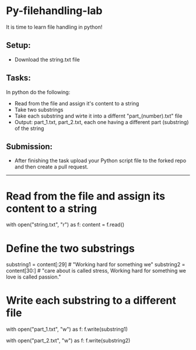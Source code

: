 # Py-filehandling-lab 
It is time to learn file handling in python!


## Setup:


- Download the string.txt file


## Tasks:


In python do the following: 
- Read from the file and assign it's content to a string
- Take two substrings 
- Take each substring and wirte it into a differnt "part_(number).txt" file 
- Output: part_1.txt, part_2.txt, each one having a different part (substring) of the string


## Submission:


- After finishing the task upload your Python script file to the forked repo and then create a pull request.


----------------------------------------------------------------

# Read from the file and assign its content to a string
with open("string.txt", "r") as f:
    content = f.read()

# Define the two substrings
substring1 = content[:29]  # "Working hard for something we"
substring2 = content[30:]  # "care about is called stress, Working hard for something we love is called passion."

# Write each substring to a different file
with open("part_1.txt", "w") as f:
    f.write(substring1)

with open("part_2.txt", "w") as f:
    f.write(substring2)


